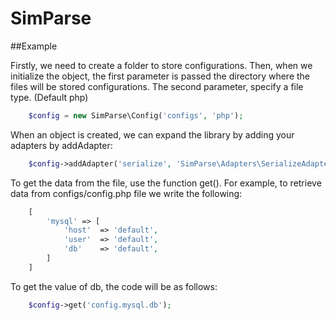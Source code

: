 # SimParse

##Example

Firstly, we need to create a folder to store configurations. Then, when we initialize the object, the first parameter is passed the directory where the files will be stored configurations. The second parameter, specify a file type. (Default php)

```php
	$config = new SimParse\Config('configs', 'php');
```

When an object is created, we can expand the library by adding your adapters by addAdapter:

```php
	$config->addAdapter('serialize', 'SimParse\Adapters\SerializeAdapter')
```

To get the data from the file, use the function get().
For example, to retrieve data from configs/config.php file we write the following:

```php
	[
		'mysql' => [
			'host' 	=> 'default',
			'user' 	=> 'default',
			'db' 	=> 'default',
		]
	]
```

To get the value of db, the code will be as follows:

```php
	$config->get('config.mysql.db');
```

